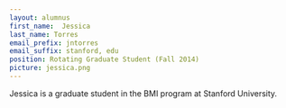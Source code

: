 ```yaml
---
layout: alumnus
first_name:  Jessica
last_name: Torres
email_prefix: jntorres
email_suffix: stanford, edu
position: Rotating Graduate Student (Fall 2014)
picture: jessica.png
---
```


Jessica is a graduate student in the BMI program at Stanford University.